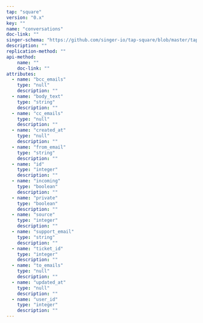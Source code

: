 ```yaml
---
tap: "square"
version: "0.x"
key: ""
name: "conversations"
doc-link: ""
singer-schema: "https://github.com/singer-io/tap-square/blob/master/tap_square/schemas/conversations.json"
description: ""
replication-method: ""
api-method:
    name: ""
    doc-link: ""
attributes:
  - name: "bcc_emails"
    type: "null"
    description: ""
  - name: "body_text"
    type: "string"
    description: ""
  - name: "cc_emails"
    type: "null"
    description: ""
  - name: "created_at"
    type: "null"
    description: ""
  - name: "from_email"
    type: "string"
    description: ""
  - name: "id"
    type: "integer"
    description: ""
  - name: "incoming"
    type: "boolean"
    description: ""
  - name: "private"
    type: "boolean"
    description: ""
  - name: "source"
    type: "integer"
    description: ""
  - name: "support_email"
    type: "string"
    description: ""
  - name: "ticket_id"
    type: "integer"
    description: ""
  - name: "to_emails"
    type: "null"
    description: ""
  - name: "updated_at"
    type: "null"
    description: ""
  - name: "user_id"
    type: "integer"
    description: ""
---
```

